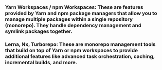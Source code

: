 ### Yarn Workspaces / npm Workspaces: These are features provided by Yarn and npm package managers that allow you to manage multiple packages within a single repository (monorepo). They handle dependency management and symlink packages together.

### Lerna, Nx, Turborepo: These are monorepo management tools that build on top of Yarn or npm workspaces to provide additional features like advanced task orchestration, caching, incremental builds, and more.

<!--

npm pack

Test Your Package Locally
Explanation: Use npm pack to create a tarball of your package and test installing it in a separate project to ensure it works as expected.


-->


